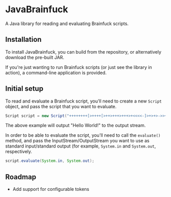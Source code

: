 JavaBrainfuck
=====
A Java library for reading and evaluating Brainfuck scripts.

Installation
-----
To install JavaBrainfuck, you can build from the repository, or alternatively download the pre-built JAR.

If you're just wanting to run Brainfuck scripts (or just see the library in action), a command-line application is provided.

Initial setup
-----
To read and evaluate a Brainfuck script, you'll need to create a new `Script` object, and pass the script that you want to evaluate.

```java
Script script = new Script("++++++++[>++++[>++>+++>+++>+<<<<-]>+>+>->>+[<]<-]>>.>---.+++++++..+++.>>.<-.<.+++.------.--------.>>+.>++.");
```

The above example will output "Hello World!" to the output stream.

In order to be able to evaluate the script, you'll need to call the `evaluate()` method, and pass the InputStream/OutputStream you want to use as standard input/standard output (for example, ```System.in``` and ```System.out```, respectively.

```java
script.evaluate(System.in, System.out);
```

Roadmap
-----
- Add support for configurable tokens